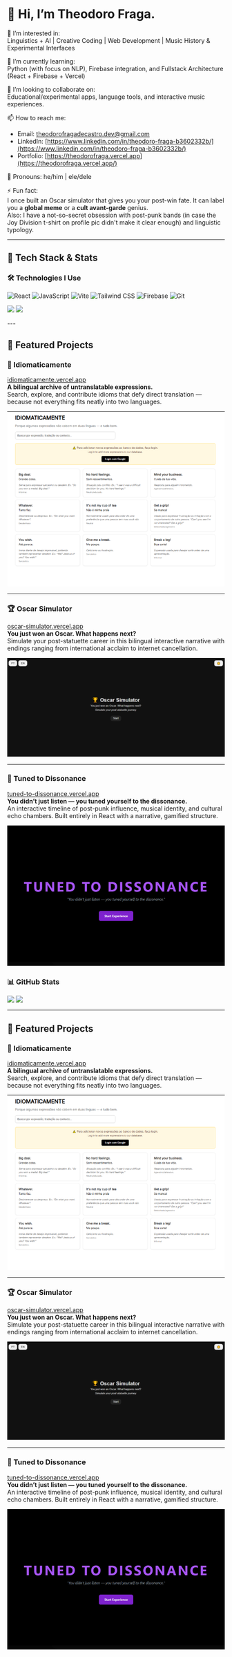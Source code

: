 # 👋 Hi, I’m Theodoro Fraga.

🎯 I’m interested in:  
Linguistics + AI | Creative Coding | Web Development | Music History & Experimental Interfaces

🧠 I’m currently learning:  
Python (with focus on NLP), Firebase integration, and Fullstack Architecture (React + Firebase + Vercel)

🤝 I’m looking to collaborate on:  
Educational/experimental apps, language tools, and interactive music experiences.

📫 How to reach me:  
- Email: theodorofragadecastro.dev@gmail.com  
- LinkedIn: [https://www.linkedin.com/in/theodoro-fraga-b3602332b/](https://www.linkedin.com/in/theodoro-fraga-b3602332b/)  
- Portfolio: [https://theodorofraga.vercel.app](https://theodorofraga.vercel.app/)

🙂 Pronouns: he/him | ele/dele  

⚡ Fun fact:  
I once built an Oscar simulator that gives you your post-win fate. It can label you a **global meme** or a **cult avant-garde** genius.  
Also: I have a not-so-secret obsession with post-punk bands (in case the Joy Division t-shirt on profile pic didn't make it clear enough) and linguistic typology.

---

## 🚀 Tech Stack & Stats

### 🛠️ Technologies I Use

<p align="left">
  <img src="https://cdn.jsdelivr.net/gh/devicons/devicon@latest/icons/react/react-original.svg" height="40" alt="React" />
  <img src="https://cdn.jsdelivr.net/gh/devicons/devicon@latest/icons/javascript/javascript-original.svg" height="40" alt="JavaScript" />
  <img src="https://cdn.jsdelivr.net/gh/devicons/devicon@latest/icons/vitejs/vitejs-original.svg" height="40" alt="Vite" />
  <img src="https://cdn.jsdelivr.net/gh/devicons/devicon@latest/icons/tailwindcss/tailwindcss-original.svg" height="40" alt="Tailwind CSS" />
  <img src="https://cdn.jsdelivr.net/gh/devicons/devicon@latest/icons/firebase/firebase-original-wordmark.svg" height="40" alt="Firebase" />
  <img src="https://cdn.jsdelivr.net/gh/devicons/devicon@latest/icons/git/git-original.svg" height="40" alt="Git" />
           
</p>

<p align="left">
  <img src="https://github-readme-stats.vercel.app/api?username=tedtheotheodoro&show_icons=true&theme=tokyonight&hide_title=true&exclude_repo=theodorofraga.github.io&hide=typescript" height="150" />
  <img src="https://github-readme-stats.vercel.app/api/top-langs/?username=tedtheotheodoro&layout=compact&theme=tokyonight&hide_title=true&exclude_repo=theodorofraga.github.io" height="150" />
  
</p>
---

## 🌟 Featured Projects

### 📘 Idiomaticamente  
[idiomaticamente.vercel.app](https://idiomaticamente.vercel.app)  
**A bilingual archive of untranslatable expressions.**  
Search, explore, and contribute idioms that defy direct translation — because not everything fits neatly into two languages.

![Idiomaticamente screenshot](https://github.com/tedtheotheodoro/assets/blob/main/idiomaticamente.png?raw=true)

---

### 🏆 Oscar Simulator  
[oscar-simulator.vercel.app](https://oscar-simulator.vercel.app)  
**You just won an Oscar. What happens next?**  
Simulate your post-statuette career in this bilingual interactive narrative with endings ranging from international acclaim to internet cancellation.

![Oscar Simulator screenshot](https://github.com/tedtheotheodoro/assets/blob/main/oscar-simulator.png?raw=true)

---

### 🎵 Tuned to Dissonance  
[tuned-to-dissonance.vercel.app](https://tuned-to-dissonance.vercel.app)  
**You didn’t just listen — you tuned yourself to the dissonance.**  
An interactive timeline of post-punk influence, musical identity, and cultural echo chambers. Built entirely in React with a narrative, gamified structure.

![Tuned to Dissonance screenshot](https://github.com/tedtheotheodoro/assets/blob/main/tuned-to-dissonance.png?raw=true)

</p>

### 📊 GitHub Stats

<p align="left">
  <img src="https://github-readme-stats.vercel.app/api?username=tedtheotheodoro&show_icons=true&theme=default&hide_title=true" height="150" />
  <img src="https://github-readme-stats.vercel.app/api/top-langs/?username=tedtheotheodoro&layout=compact&theme=default&hide_title=true" height="150" />
</p>

---

## 🌟 Featured Projects

### 📘 Idiomaticamente  
[idiomaticamente.vercel.app](https://idiomaticamente.vercel.app)  
**A bilingual archive of untranslatable expressions.**  
Search, explore, and contribute idioms that defy direct translation — because not everything fits neatly into two languages.

![Idiomaticamente screenshot](https://github.com/tedtheotheodoro/assets/blob/main/idiomaticamente.png?raw=true)

---

### 🏆 Oscar Simulator  
[oscar-simulator.vercel.app](https://oscar-simulator.vercel.app)  
**You just won an Oscar. What happens next?**  
Simulate your post-statuette career in this bilingual interactive narrative with endings ranging from international acclaim to internet cancellation.

![Oscar Simulator screenshot](https://github.com/tedtheotheodoro/assets/blob/main/oscar-simulator.png?raw=true)

---

### 🎵 Tuned to Dissonance  
[tuned-to-dissonance.vercel.app](https://tuned-to-dissonance.vercel.app)  
**You didn’t just listen — you tuned yourself to the dissonance.**  
An interactive timeline of post-punk influence, musical identity, and cultural echo chambers. Built entirely in React with a narrative, gamified structure.

![Tuned to Dissonance screenshot](https://github.com/tedtheotheodoro/assets/blob/main/tuned-to-dissonance.png?raw=true)


<!---
tedtheotheodoro/tedtheotheodoro is a ✨ special ✨ repository because its `README.md` (this file) appears on your GitHub profile.
You can click the Preview link to take a look at your changes.
--->
